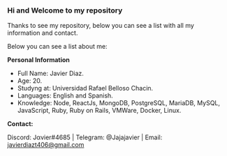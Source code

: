 ### Hi and Welcome to my repository

Thanks to see my repository, below you can see a list with all my information and contact.

Below you can see a list about me:

**Personal Information**
- Full Name: Javier Diaz.
- Age: 20.
- Studyng at: Universidad Rafael Belloso Chacin.
- Languages: English and Spanish.
- Knowledge: Node, ReactJs, MongoDB, PostgreSQL, MariaDB, MySQL, JavaScript, Ruby, Ruby on Rails, VMWare, Docker, Linux.

**Contact:** 

Discord: Jαvier#4685 | Telegram: @Jajajavier | Email: javierdiazt406@gmail.com
